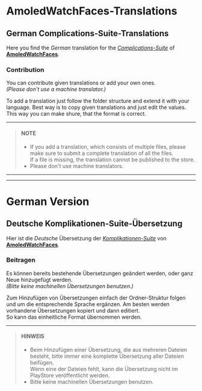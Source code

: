 # AmoledWatchFaces-Translations
## German Complications-Suite-Translations
Here you find the *German* translation for the *[Complications-Suite](https://play.google.com/store/apps/details?id=com.weartools.weekdayutccomp "Playstore Page")* of **[AmoledWatchFaces](https://play.google.com/store/apps/dev?id=5591589606735981545 "Playstore Page")**.

### Contribution
You can contribute given translations or add your own ones.\
*(Please don't use a machine translator.)*

To add a translation just follow the folder structure and extend it with your language. Best way is to copy given translations and just edit the values.\
This way you can make shure, that the format is correct.

---
> #### NOTE
> - If you add a translation, which consists of multiple files, please make sure to submit a complete translation of all the files.\
    If a file is missing, the translation cannot be published to the store.
> - Please don't use machine translators.
---
---
# German Version
## Deutsche Komplikationen-Suite-Übersetzung
Hier ist die *Deutsche* Übersetzung der *[Komplikationen-Suite](https://play.google.com/store/apps/details?id=com.weartools.weekdayutccomp "Playstore Page")* von **[AmoledWatchFaces](https://play.google.com/store/apps/dev?id=5591589606735981545 "Playstore Page")**.

### Beitragen
Es können bereits bestehende Übersetzungen geändert werden, oder ganz Neue hinzugefügt werden.\
*(Bitte keine machinellen Übersetzungen benutzen.)*

Zum Hinzufügen von Übersetzungen einfach der Ordner-Struktur folgen und um die entsprechende Sprache ergänzen. Am besten werden vorhandene Übersetzungen kopiert und dann editiert.\
So kann das einheitliche Format übernommen werden.

---
> #### HINWEIS
> - Beim Hinzufügen einer Übersetzung, die aus mehreren Dateien besteht, bitte immer eine komplette Übersetzung aller Dateien beifügen.\
    Wenn eine der Dateien fehlt, kann die Übersetzung nicht im PlayStore veröffentlicht werden.
> - Bitte keine machinellen Übersetzungen benutzen.

